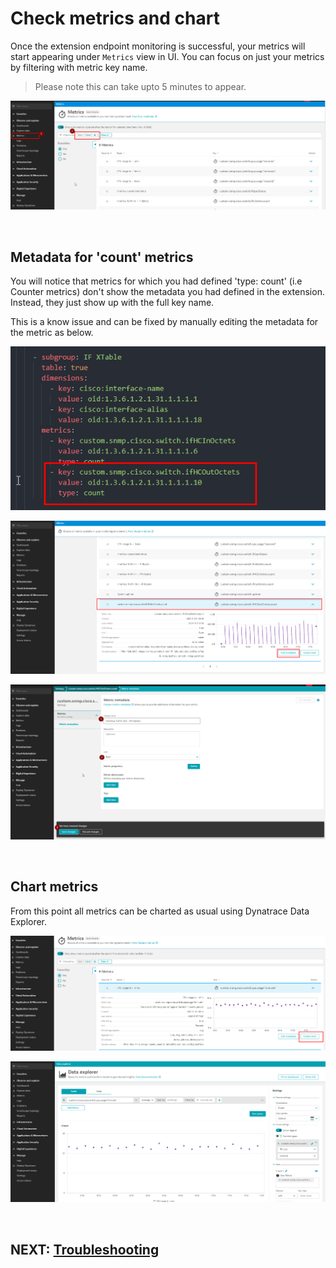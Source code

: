 # Check metrics and chart

Once the extension endpoint monitoring is successful, your metrics will start appearing under `Metrics` view in UI. You can focus on just your metrics by filtering with metric key name.

> Please note this can take upto 5 minutes to appear.

![metrics](images/metrics_1.png)

<br/>

## Metadata for 'count' metrics

You will notice that metrics for which you had defined 'type: count' (i.e Counter metrics) don't show the metadata you had defined in the extension. Instead, they just show up with the full key name. 

This is a know issue and can be fixed by manually editing the metadata for the metric as below.

![metrics_count_1](images/metrics_count_1.png)

![metrics_count_2](images/metrics_count_2.png)

![metrics_count_3](images/metrics_count_3.png)

<br/>

## Chart metrics

From this point all metrics can be charted as usual using Dynatrace Data Explorer.

![create chart](images/create_chart_1.png)

![create chart](images/create_chart_2.png)


<br/>

## NEXT: [Troubleshooting](6_Troubleshooting.md)
